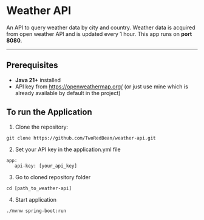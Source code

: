 # Weather API

An API to query weather data by city and country. Weather data is acquired from open weather API and is updated every 1 hour. This app runs on **port 8080**.

---


## Prerequisites
- **Java 21+** installed
- API key from https://openweathermap.org/ (or just use mine which is already available by default in the project)

## To run the Application
1. Clone the repository:
```
git clone https://github.com/TwoRedBean/weather-api.git
```
2. Set your API key in the application.yml file
```
app:
   api-key: [your_api_key]
```
3. Go to cloned repository folder
```
cd [path_to_weather-api]
```
4. Start application
```
./mvnw spring-boot:run
```

